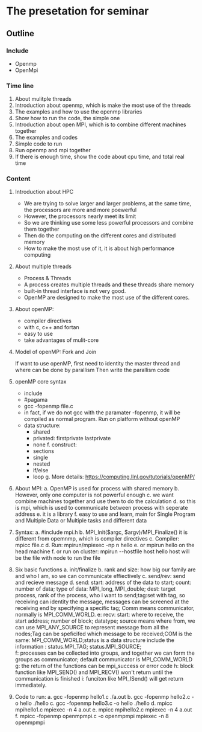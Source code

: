 # The presetation for seminar
## Outline
### Include
- Openmp
- OpenMpi
### Time line
1. About mulitple threads
2. Introduction about openmp, which is make the most use of the threads
3. The examples and how to use the openmp libraries
4. Show how to run the code, the simple one
5. Introduction about open MPI, which is to combine different machines together
6. The examples and codes
7. Simple code to run
8. Run openmp and mpi together
9. If there is enough time, show the code about cpu time, and total real time

### Content
1. Introduction about HPC

	-  We are trying to solve larger and larger problems, at the same time, the processors are more and more poewerful
	-  However, the processors nearly meet its limit
	-  So we are thinking use some less powerful processors and combine them together
	-  Then do the computing on the different cores and distributed memory
	-  How to make the most use of it, it is about high performance computing
2. About multiple threads
	-  Process & Threads
	-  A process creates multiple threads and these threads share memory
	-  built-in thread interface is not very good. 
	-  OpenMP are designed to make the most use of the different cores.
3. About openMP:

	-  compiler directives
	-  with c, c++ and fortan
	-  easy to use
	-  take advantages of mulit-core
4. Model of openMP: Fork and Join

	If want to use openMP, first need to identity the master thread and where can be done by parallism
	Then write the parallism code
5. openMP core syntax

	-  include
	-  #pagama
	-  gcc -fopenmp file.c
	-  in fact, if we do not gcc with the paramater -fopenmp, it will be compiled as normal program. Run on platform without openMP
	-  data structure:
		- shared
		- privated: firstprivate lastprivate
		- none
	f. construct:
		- sections
		- single
		- nested
		- if/else
		- loop
	g. More details: https://computing.llnl.gov/tutorials/openMP/
6. About MPI:
	a. OpenMP is used for process with shared memory
	b. However, only one computer is not powerful enough
	c. we want combine machines together and use them to do the calculation
	d. so this is mpi, which is used to communicate between process with seperate address
	e. it is a library
	f. easy to use and learn, main for Single Program and Multiple Data or Multiple tasks and different data
7. Syntax:
	a. #include mpi.h
	b. MPI_Init($argc, $argv)/MPI_Finalize() it is different from opemnmp, which is compiler directives
	c. Compiler: mpicc file.c
	d. Run: mpirun/mpiexec -np n hello
	e. or mpirun hello on the head machine
	f. or run on cluster: mpirun --hostfile host hello host will be the file with node to run the file
8. Six basic functions
	a. init/finalize
	b. rank and size: how big our family are and who I am, so we can communicate effiectively
	c. send/rev: send and recieve message
	d. send: start: address of the data to start; count: number of data; type of data: MPI_long, MPI_double; dest: target process, rank of the process, who i want to send;tag:set with tag, so receiving can identity the message, messages can be screened at the receiving end by specifying a specific tag; Comm means communicator, normally is MPI_COMM_WORLD.
	e: recv: start: where to receive, the start address; number of block; datatype; source means where from, we can use MPI_ANY_SOURCE to represent message from all the nodes;Tag can be speficifed which message to be received;COM is the same: MPI_COMM_WORLD;status is a data structure include the information : status.MPI_TAG; status.MPI_SOURCE;  
	f: processes can be collected into groups, and together we can form the groups as communicator; default communicator is MPI_COMM_WORLD
	g: the return of the functions can be mpi_success or error code
	h: block function like MPI_SEND() and MPI_RECV() won't return until the communication is finished
	i: funciton like MPI_ISend() will get return immediately.
9. Code to run: 
	a. gcc -fopenmp hello1.c  ./a.out
	b. gcc -fopenmp hello2.c -o hello ./hello
	c. gcc -fopenmp hello3.c -o hello ./hello
	d. mpicc mpihello1.c mpiexec \-n 4 a.out
	e. mpicc mpihello2.c mpiexec \-n 4 a.out
	f. mpicc -fopenmp openmpmpi.c -o openmpmpi mpiexec \-n 8 openmpmpi
